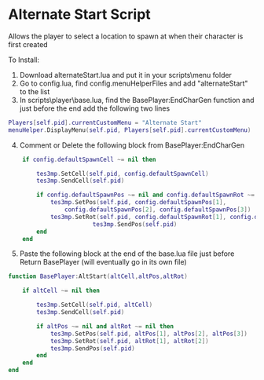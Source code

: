 # Alternate Start Script
Allows the player to select a location to spawn at when their character is first created

To Install:
1. Download alternateStart.lua and put it in your scripts\menu folder
2. Go to config.lua, find config.menuHelperFiles and add "alternateStart" to the list
3. In scripts\player\base.lua, find the BasePlayer:EndCharGen function and just before the end add the following two lines
```lua
Players[self.pid].currentCustomMenu = "Alternate Start"
menuHelper.DisplayMenu(self.pid, Players[self.pid].currentCustomMenu)
```
4. Comment or Delete the following block from BasePlayer:EndCharGen

```lua
	if config.defaultSpawnCell ~= nil then

        tes3mp.SetCell(self.pid, config.defaultSpawnCell)
        tes3mp.SendCell(self.pid)

        if config.defaultSpawnPos ~= nil and config.defaultSpawnRot ~= nil then
            tes3mp.SetPos(self.pid, config.defaultSpawnPos[1],
                config.defaultSpawnPos[2], config.defaultSpawnPos[3])
            tes3mp.SetRot(self.pid, config.defaultSpawnRot[1], config.defaultSpawnRot[2])
						tes3mp.SendPos(self.pid)
        end
    end
```

5. Paste the following block at the end of the base.lua file just before Return BasePlayer (will eventually go in its own file)

```lua
function BasePlayer:AltStart(altCell,altPos,altRot)

    if altCell ~= nil then

        tes3mp.SetCell(self.pid, altCell)
        tes3mp.SendCell(self.pid)

        if altPos ~= nil and altRot ~= nil then
            tes3mp.SetPos(self.pid, altPos[1], altPos[2], altPos[3])
            tes3mp.SetRot(self.pid, altRot[1], altRot[2])
            tes3mp.SendPos(self.pid)
        end
    end
end
```

